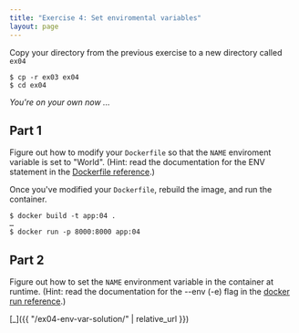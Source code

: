 ```yaml
---
title: "Exercise 4: Set enviromental variables"
layout: page
---
```



Copy your directory from the previous exercise to a new directory called `ex04`

```terminal
$ cp -r ex03 ex04
$ cd ex04
```

*You're on your own now ...*

## Part 1

Figure out how to modify your `Dockerfile` so that the `NAME` enviroment variable is set to "World". (Hint: read the documentation for the ENV statement in the [Dockerfile reference](https://docs.docker.com/engine/reference/builder/).)

Once you've modified your `Dockerfile`, rebuild the image, and run the container.

```terminal
$ docker build -t app:04 .
…
$ docker run -p 8000:8000 app:04
```

## Part 2

Figure out how to set the `NAME` environment variable in the container at runtime. (Hint: read the documentation for the --env (-e) flag in the [docker run reference](https://docs.docker.com/engine/reference/commandline/run/).)

[\_]({{ "/ex04-env-var-solution/" | relative_url }})
